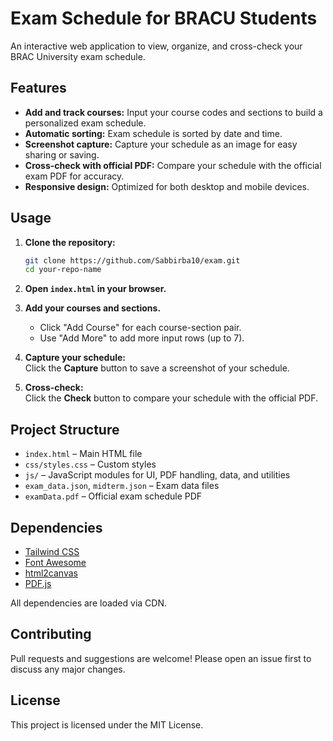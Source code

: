 # Exam Schedule for BRACU Students

An interactive web application to view, organize, and cross-check your BRAC University exam schedule.

## Features

- **Add and track courses:** Input your course codes and sections to build a personalized exam schedule.
- **Automatic sorting:** Exam schedule is sorted by date and time.
- **Screenshot capture:** Capture your schedule as an image for easy sharing or saving.
- **Cross-check with official PDF:** Compare your schedule with the official exam PDF for accuracy.
- **Responsive design:** Optimized for both desktop and mobile devices.

## Usage

1. **Clone the repository:**

   ```sh
   git clone https://github.com/Sabbirba10/exam.git
   cd your-repo-name
   ```

2. **Open `index.html` in your browser.**

3. **Add your courses and sections.**

   - Click "Add Course" for each course-section pair.
   - Use "Add More" to add more input rows (up to 7).

4. **Capture your schedule:**  
   Click the **Capture** button to save a screenshot of your schedule.

5. **Cross-check:**  
   Click the **Check** button to compare your schedule with the official PDF.

## Project Structure

- `index.html` – Main HTML file
- `css/styles.css` – Custom styles
- `js/` – JavaScript modules for UI, PDF handling, data, and utilities
- `exam_data.json`, `midterm.json` – Exam data files
- `examData.pdf` – Official exam schedule PDF

## Dependencies

- [Tailwind CSS](https://tailwindcss.com/)
- [Font Awesome](https://fontawesome.com/)
- [html2canvas](https://html2canvas.hertzen.com/)
- [PDF.js](https://mozilla.github.io/pdf.js/)

All dependencies are loaded via CDN.

## Contributing

Pull requests and suggestions are welcome! Please open an issue first to discuss any major changes.

## License

This project is licensed under the MIT License.
